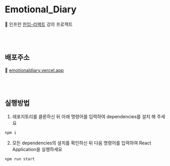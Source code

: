 # Emotional_Diary

📌 인프런 <a href="https://www.inflearn.com/course/%ED%95%9C%EC%9E%85-%EB%A6%AC%EC%95%A1%ED%8A%B8" target="_blank">한입-리액트</a> 강의 프로젝트

<br />
<br />

## 배포주소

📍 <a href="emotionaldiary.vercel.app" target="_blank">emotionaldiary.vercel.app</a>

<br />
<br />

 ## 실행방법
 
 1. 레포지토리를 클론하신 뒤 아래 명령어를 입력하여 dependencies를 설치 해 주세요
 ```
npm i
```

2. 모든 dependencies의 설치를 확인하신 뒤 다음 명령어를 입력하여 React Application을 실행하세요
```
npm run start
```
